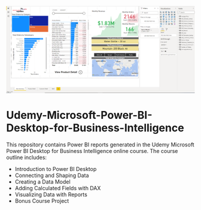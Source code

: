 <p align="center">
  <img width="1200" src="https://github.com/Mufumi/Udemy---Microsoft-Power-BI-Desktop-for-Business-Intelligence/blob/main/Adventure%20Works/Documentation%20Illustrations/AW_Executive_summary.png" alt="Adventure Works Executive Summary">
</p>

# Udemy-Microsoft-Power-BI-Desktop-for-Business-Intelligence
This repository contains Power BI reports generated in the Udemy Microsoft Power BI Desktop for Business Intelligence online course. The course outline includes:

* Introduction to Power BI Desktop
* Connecting and Shaping Data
* Creating a Data Model
* Adding Calculated Fields with DAX
* Visualizing Data with Reports
* Bonus Course Project

